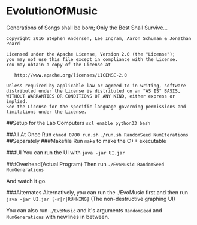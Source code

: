 # EvolutionOfMusic
Generations of Songs shall be born; Only the Best Shall Survive...
  
  
  
    Copyright 2016 Stephen Andersen, Lee Ingram, Aaron Schuman & Jonathan Peard

    Licensed under the Apache License, Version 2.0 (the "License");
    you may not use this file except in compliance with the License.
    You may obtain a copy of the License at

       http://www.apache.org/licenses/LICENSE-2.0

    Unless required by applicable law or agreed to in writing, software
    distributed under the License is distributed on an "AS IS" BASIS,
    WITHOUT WARRANTIES OR CONDITIONS OF ANY KIND, either express or implied.
    See the License for the specific language governing permissions and
    limitations under the License.

##Setup for the Lab Computers
   `scl enable python33 bash`

##All At Once
Run
   `chmod 0700 run.sh`
   `./run.sh RandomSeed NumIterations`
##Separately
###Makefile
Run
   `make`
to make the C++ executable

###UI
You can run the UI with
    `java -jar UI.jar`
    
###Overhead(Actual Program)
Then run
    `./EvoMusic RandomSeed NumGenerations`
    
And watch it go.

###Alternates
Alternatively, you can run the ./EvoMusic first and then run
    `java -jar UI.jar [-r|r|RUNNING]`
(The non-destructive graphing UI)

You can also run
      `./EvoMusic` and it's arguments `RandomSeed` and `NumGenerations` with newlines in between.
